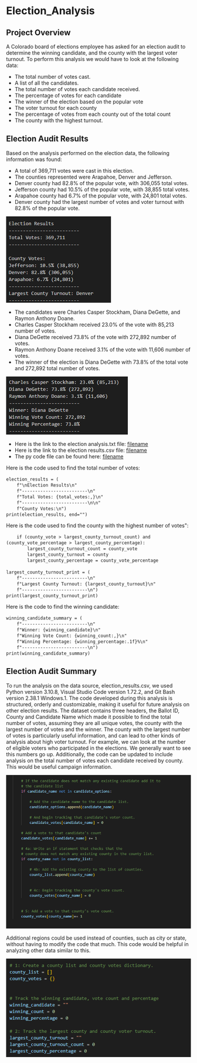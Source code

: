# Election_Analysis

## Project Overview
A Colorado board of elections employee has asked for an election audit to determine the winning candidate, and the county with the largest voter turnout. To perform this analysis we would have to look at the following data:
- The total number of votes cast.
- A list of all the candidates.
- The total number of votes each candidate received.
- The percentage of votes for each candidate
- The winner of the election based on the popular vote
- The voter turnout for each county
- The percentage of votes from each county out of the total count
- The county with the highest turnout.

## Election Audit Results
Based on the analysis performed on the election data, the following information was found:
 - A total of 369,711 votes were cast in this election.
 - The counties represented were Arapahoe, Denver and Jefferson.
 - Denver county had 82.8% of the popular vote, with 306,055 total votes.
 - Jefferson county had 10.5% of the popular vote, with 38,855 total votes.
 - Arapahoe county had 6.7% of the popular vote, with 24,801 total votes.
 - Denver county had the largest number of votes and voter turnout with 82.8% of the popular vote.
 
 ![This is an image](/Resources/Election_Results_by_county_vote.png)
 
 - The candidates were Charles Casper Stockham, Diana DeGette, and Raymon Anthony Doane.
 - Charles Casper Stockham received 23.0% of the vote with 85,213 number of votes.
 - Diana DeGette received 73.8% of the vote with 272,892 number of votes.
 - Raymon Anthony Doane received 3.1% of the vote with 11,606 number of votes.
 - The winner of the election is Diana DeGette with 73.8% of the total vote and 272,892 total number of votes.

  ![This is an image](/Resources/Election_Results_by_candidate.png)

- Here is the link to the election analysis.txt file: [filename](/analysis/election_analysis.txt)
- Here is the link to the election results.csv file: [filename](/Resources/election_results.csv)
- The py code file can be found here:  [filename](/PyPoll_Challenge.py)

Here is the code used to find the total number of votes:

    election_results = (
        f"\nElection Results\n"
        f"-------------------------\n"
        f"Total Votes: {total_votes:,}\n"
        f"-------------------------\n\n"
        f"County Votes:\n")
    print(election_results, end="")

Here is the code used to find the county with the highest number of votes":

        if (county_vote > largest_county_turnout_count) and (county_vote_percentage > largest_county_percentage):
            largest_county_turnout_count = county_vote
            largest_county_turnout = county
            largest_county_percentage = county_vote_percentage

    largest_county_turnout_print = (
        f"-------------------------\n"
        f"Largest County Turnout: {largest_county_turnout}\n"
        f"-------------------------\n")
    print(largest_county_turnout_print)   

Here is the code to find the winning candidate:

    winning_candidate_summary = (
        f"-------------------------\n"
        f"Winner: {winning_candidate}\n"
        f"Winning Vote Count: {winning_count:,}\n"
        f"Winning Percentage: {winning_percentage:.1f}%\n"
        f"-------------------------\n")
    print(winning_candidate_summary)



## Election Audit Summary
To run the analysis on the data source, election_results.csv, we used Python version 3.10.8, Visual Studio Code version 1.72.2, and Git Bash version 2.38.1 Windows.1. The code developed during this analysis is structured, orderly and customizable, making it useful for future analysis on other election results. The dataset contains three headers, the Ballot ID, County and Candidate Name which made it possible to find the total number of votes, assuming they are all unique votes, the county with the largest number of votes and the winner. The county with the largest number of votes is particularly useful information, and can lead to other kinds of analysis about high voter turnout. For example, we can look at the number of eligible voters who participated in the elections. We generally want to see this numbers go up. Additionally, the code can be updated to include analysis on the total number of votes each candidate received by county.  This would be useful campaign information. 

  ![This is an image](/Resources/countyvotesbycandidate.png)

Additional regions could be used instead of counties, such as city or state, without having to modify the code that much. This code would be helpful in analyzing other data similar to this.

  ![This is an image](/Resources/capturing_other_election_data1.png)



